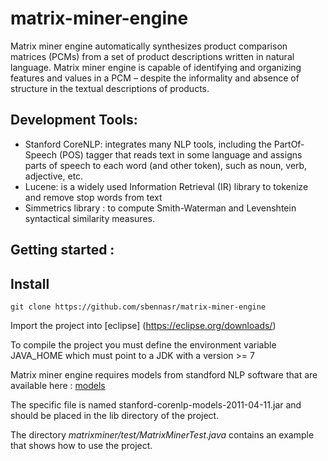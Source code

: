 # matrix-miner-engine

Matrix miner engine automatically synthesizes product comparison matrices (PCMs) from a set of product descriptions written in natural language. Matrix miner engine is capable of identifying and organizing features and values in a PCM – despite the informality and absence of structure in the textual descriptions of products.

## Development Tools:

* Stanford CoreNLP: integrates many NLP tools, including the PartOf-Speech (POS) tagger that reads text in some language and assigns parts of speech to each word (and other token), such as noun, verb, adjective, etc. 
* Lucene: is a widely used Information Retrieval (IR) library to tokenize and remove stop words from text
* Simmetrics library : to compute Smith-Waterman and Levenshtein syntactical similarity measures.

## Getting started :

## Install

```
git clone https://github.com/sbennasr/matrix-miner-engine
```
Import the project into [eclipse] (https://eclipse.org/downloads/)

To compile the project you must define the environment variable JAVA_HOME which must point to a JDK with a version >= 7

Matrix miner engine requires models from standford NLP software that are available here : [models](http://nlp.stanford.edu/software/stanford-corenlp-v1.0.3.tgz)

The specific file is named stanford-corenlp-models-2011-04-11.jar and should be placed in the lib directory of the project.

The directory *matrixminer/test/MatrixMinerTest.java* contains an example that shows how to use the project.
